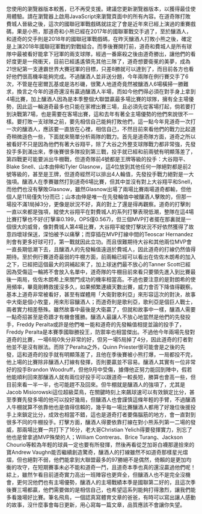 您使用的瀏覽器版本較舊，已不再受支援。建議您更新瀏覽器版本，以獲得最佳使用體驗。請在瀏覽器上啟用JavaScript來瀏覽頁面中的所有內容。在道奇隊打敗費城人晉級之後，這次的國聯冠軍戰戲碼就註定了會是近年來已經上演過的重賽戲碼，果是小熊，那道奇和小熊已經在2017年的國聯軍戰交手過了，至於釀酒人，和道奇的交手則是2018年的國聯冠軍戰戲碼，在昨天釀酒人打敗小熊之後，確定是上演2018年國聯冠軍戰的對戰組合。而季後賽開打前，道奇和費城人是所有球隊中最被看好能拿下冠軍的兩支球隊，經過一番廝殺之後由道奇勝出，讓他們的看好度更是一飛衝天，目前已經遙遙領先其他三隊了，道奇想要衛冕的美夢，成為21世紀第一支連霸世界大賽冠軍的目標，只差8勝就可以達到了，而目前各方也看好他們很高機率能夠完成。不過釀酒人並非送分題，今年兩隊在例行賽交手了6次，不管是在密爾瓦基或是洛杉磯，很驚人地道奇竟然被釀酒人6場橫掃一勝難求，換言之今年的道奇還沒有贏過釀酒人半場，而如今他們得必須在對手身上拿到4場比賽，加上釀酒人因為是本季整個大聯盟贏最多場比賽的球隊，擁有全主場優勢，因此這一輪道奇最多也只能在家裡出賽三場，且必須先從客場打起，倘若要打到決戰第7場，也是需要在客場出賽，這和去年有著全主場優勢的他們來說很不一樣。要打敗一支球隊之前，要先相信自己能夠打敗他們，這一點今年見道奇一次打一次的釀酒人，應該要一直放在心裡，相信自己，不然目前來看他們的戰力比起道奇稍微遜色一些，下面就來簡單分析兩隊的戰力。首先是道奇隊方面，道奇之所以被看好不只是因為他們有著大谷翔平，除了大谷之外整支球隊戰力都非常強，先發投手多到滿出來，季後賽很多隊投到第三戰，投手就已經和前兩號有明顯落差了，第四戰更可能要派出牛棚戰，但道奇隊前4號都是王牌等級的投手：大谷翔平、Blake Snell、山本由伸和Tyler Glasnow，這4位放到其他任何一隊絕對都是前2號等級的，甚至是王牌，但道奇經然可以排出4人輪值，先發投手戰力絕對是一大強項。釀酒人在季賽雖然打到道奇6場比賽，但其中並沒有對上大谷翔平和Snell，而他們也沒有擊敗Glasnow，雖然Glasnow出場了兩場比賽兩場道奇都輸，但他個人是11局僅失1分而已；山本由伸是唯一在先發輪值中被釀酒人擊敗的，但那一場投不滿1局掉3分，更像是狀況不好，真的對上了還是得再觀察。道奇的打擊則一直以來都是強項，縱使大谷翔平在對費城人的系列打擊表現低潮，整隊在這4場比賽打擊也不好(打擊率0.199，OPS僅0.567)，但三個MVP打者擺在那裏就是一個很大的威脅，像對費城人第4場比賽，大谷翔平縱使打擊狀況不好依然獲得了故意四壞球保送，深怕被予以痛擊；而穿插在MVP打線中間的Teoscar Hernandez則會有更多好球可打，第一戰就因此立功。而且很難期待大谷和其他兩位MVP會一直長期低潮下去，且釀酒人的先發輪值遠遜於費城人，因此道奇的打線仍然值得期待。至於例行賽道奇最弱的牛棚方面，前兩輪已經可以看出在佐佐木朗希的加入之下，已經把這個最大的洞補起來了，加上球迷們最不放心的Tanner Scott已經因為受傷這一輪將不會放入名單中，道奇隊的牛棚目前來看只要領先進入到比賽最後一兩局，佐佐木朗希上來關門成功的機率相當高。不過也要注意的是對朗希的使用頻率，畢竟剛轉救援沒多久，如果頻繁連續天數出賽，威力會否下降值得觀察。基本上道奇非常被看好，甚至有媒體用「大衛對歌利亞」來形容這次的對決，故事中大衛是個小牧童，用來形容釀酒人；而道奇則是歌利亞，歌利亞是個巨人戰士，兩者實力相差懸殊。雖然故事中最後是大衛贏了，但就和故事中一樣，釀酒人需要一點奇招甚至是奇蹟才有機會獲勝。釀酒人最讓人不放心地當然是他們的先發投手，Freddy Peralta或許是他們唯一能和道奇的先發輪值相提並論的投手了，Freddy Peralta是本賽季國聯勝投王，防禦率也相當傑出。不過他今年兩場先發對道奇的比賽，一場6局0失分非常的好，但另一場5局掉了4分，因此道奇的打者對他並不是沒有辦法。而除了Peralta之外，Quinn Priester很可能會是之後的先發，這和道奇的投手就有明顯落差了，且他在季後賽被小熊打爆，一局都投不完，他上場的比賽除非釀酒人打線有發揮，否則要贏並不容易。釀酒人其實有一位非常好的投手Brandon Woodruff，但他9月中受傷，據傳他正努力能回到陣中，假若他能順利回來那釀酒人就有兩位好投手可以跟道奇一較長短，勝算也會高一些，但目前來看一半一半，也可能趕不及回來。但牛棚就是釀酒人的強項了，尤其是Jacob Misiorowski這位超級菜鳥，在關鍵時刻上來飆球速可以有效鎖定比分，甚至季賽先發多場的他可以投好幾局，但釀酒人也會謹慎這條年輕的手臂，不過釀酒人牛棚就算不依靠他也是值得信賴的，幾乎每一場比賽釀酒人都用了好幾位後援投手上來鎖定比分，成效也相當不錯，這也是道奇打者要傷腦筋的地方，會一直對到很多不同的牛棚投手。打擊方面，釀酒人得要依靠打線在對小熊系列第一二場的發威，那兩場比賽一共打下了16分，老大哥Christian Yelich得要發揮實力，別忘了他也是曾拿過MVP殊榮的人；William Contreras、Brice Turang、Jackson Chourio等較為年輕的球員一定也要有所發揮，然後再看從芝加哥白襪那邊撿來的寶Andrew Vaughn能否繼續創造驚奇，釀酒人的打線雖然不如道奇那樣星光熠熠，但也絕對不弱，他們能拿到大聯盟最多的97勝絕不是偶然，倚賴的是更加均衡的攻守，在短期賽事未必不能和道奇一鬥，且道奇本季也真的還沒贏過他們呢！綜上，雖然乍看目前道奇實力高出一班陣容也更齊全，但釀酒人也不是完全沒機會，更何況他們也有主場優勢，釀酒人的主場戰績本季是國聯第二好的，且這次季後賽三場都贏，他們需要做的是相信自己，也希望這系列能夠打得激烈，讓我們能多看幾場好比賽。筆名飛鳥，一個認真寫體育文章的爸爸，有時可以寫出讓人感動的故事，沒什麼事會每日更新，用心寫每一篇文章，品質應該不會讓你失望。